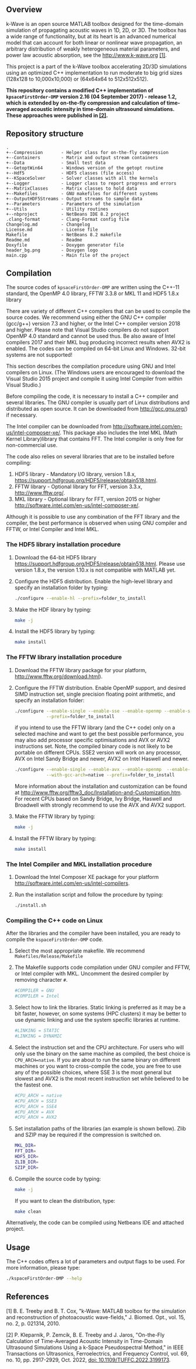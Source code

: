 ## Overview

k-Wave is an open source MATLAB toolbox designed for the time-domain simulation
of propagating acoustic waves in 1D, 2D, or 3D. The toolbox has a wide range of 
functionality, but at its heart is an advanced numerical model that can account 
for both linear or nonlinear wave propagation, an arbitrary distribution of 
weakly heterogeneous material parameters, and power law acoustic  absorption, 
see the http://www.k-wave.org [[1]](#1).

This project is a part of the k-Wave toolbox accelerating 2D/3D simulations 
using an optimized C++ implementation to run moderate to big grid sizes (128x128
to 10,000x10,000) or (64x64x64 to 512x512x512).

**This repository contains a modified C++ implementation of `kpsaceFirstOrder-OMP` 
version 2.16 (04 September 2017) - release 1.2, which is extended by on-the-fly 
compression and calculation of time-averaged acoustic intensity in time-domain 
ultrasound simulations. These approaches were published in [[2]](#2).**

## Repository structure

    .
    +--Compression       - Helper class for on-the-fly compression
    +--Containers        - Matrix and output stream containers
    +--Data              - Small test data
    +--GetoptWin64       - Windows version of the getopt routine
    +--Hdf5              - HDF5 classes (file access)
    +--KSpaceSolver      - Solver classes with all the kernels
    +--Logger            - Logger class to report progress and errors
    +--MatrixClasses     - Matrix classes to hold data
    +--Makefiles         - GNU makefiles for different systems
    +--OutputHDF5Streams - Output streams to sample data
    +--Parameters        - Parameters of the simulation
    +--Utils             - Utility routines
    +--nbproject         - NetBeans IDE 8.2 project
    .clang-format        - Clang-Format config file
    Changelog.md         - Changelog
    License.md           - License file
    Makefile             - NetBeans 8.2 makefile
    Readme.md            - Readme
    Doxyfile             - Doxygen generator file
    header_bg.png        - Doxygen logo
    main.cpp             - Main file of the project

## Compilation

The source codes of `kpsaceFirstOrder-OMP` are written using the C++-11 
standard, the OpenMP 4.0 library, FFTW 3.3.8 or MKL 11 and HDF5 1.8.x library

There are variety of different C++ compilers that can be used to compile the 
source codes. We recommend using either the GNU C++ compiler (gcc/g++) version 
7.3 and higher, or the Intel C++ compiler version 2018 and higher. Please note
that Visual Studio compilers do not support OpenMP 4.0 standard and cannot be 
used thus. Be also aware of Intel compilers 2017 and their MKL bug producing 
incorrect results when AVX2 is enabled. The codes can be compiled on 64-bit 
Linux and Windows.  32-bit systems are not supported!

This section describes the compilation procedure using GNU and Intel compilers 
on Linux.  (The Windows users are encouraged to download the Visual Studio 2015 
project and compile it using Intel Compiler from within Visual Studio.)

Before compiling the code, it is necessary to install a C++ compiler and several
libraries.  The GNU compiler is usually part of Linux distributions and 
distributed as open source.  It can be downloaded from http://gcc.gnu.org/) 
if necessary.

The Intel compiler can be downloaded from 
http://software.intel.com/en-us/intel-composer-xe/. This package also includes 
the Intel MKL (Math Kernel Library)library that contains FFT. The Intel compiler
is only free for non-commercial use.

The code also relies on several libraries that are to be installed before 
compiling:

 1. HDF5 library - Mandatory I/O library, version 1.8.x, 
         https://support.hdfgroup.org/HDF5/release/obtain518.html.
 1. FFTW library - Optional library for FFT, version 3.3.x,
         http://www.fftw.org/.
 1. MKL library  - Optional library for FFT, version 2015 or higher
         http://software.intel.com/en-us/intel-composer-xe/.

Although it is possible to use any combination of the FFT library and the 
compiler, the best performance is observed when using GNU compiler and FFTW, 
or Intel Compiler and Intel MKL.

### The HDF5 library installation procedure

 1. Download the 64-bit HDF5 library 
 https://support.hdfgroup.org/HDF5/release/obtain518.html. Please use version 
 1.8.x, the version 1.10.x is not compatible with MATLAB yet.
  
 2. Configure the HDF5 distribution. Enable the high-level library and specify 
 an installation folder by typing:
    ```bash
    ./configure --enable-hl --prefix=folder_to_install
    ```
 3. Make the HDF library by typing:
    ```bash
    make -j
    ```
 4. Install the HDF5 library by typing:
    ```bash
    make install


### The FFTW library installation procedure

 1. Download the FFTW library package for your platform, 
    http://www.fftw.org/download.html).

 2. Configure the FFTW distribution. Enable OpenMP support, and desired SIMD 
    instruction set, single precision floating point arithmetic, and specify an
    installation folder:
    ```bash
    ./configure --enable-single --enable-sse --enable-openmp --enable-shared \
                --prefix=folder_to_install
    ```

    if you intend to use the FFTW library (and the C++ code) only on a selected 
    machine and want to get the best possible performance, you may also add 
    processor specific optimisations and AVX or AVX2 instructions set. Note,
    the compiled binary code is not likely to be portable on different CPUs. 
    SSE2 version will work on any processor, AVX on Intel Sandy Bridge and 
    newer, AVX2 on Intel Haswell and newer. 
    ```bash
    ./configure --enable-single --enable-avx --enable-openmp  --enable-shared \
                --with-gcc-arch=native --prefix=folder_to_install
    ```
   
    More information about the installation and customization can be found at 
    http://www.fftw.org/fftw3_doc/Installation-and-Customization.htm. 
    For recent CPUs based on Sandy Bridge, Ivy Bridge, Haswell and Broadwell with
    strongly recommend to use the AVX and AVX2 support.

 3. Make the FFTW library by typing:
    ```bash
    make -j
    ```
 4. Install the FFTW library by typing:
    ```bash
    make install
    ````


### The Intel Compiler and MKL installation procedure

 1. Download  the Intel Composer XE package for your platform 
    http://software.intel.com/en-us/intel-compilers.
 
 2. Run the installation script and follow the procedure by typing:
    ```bash
    ./install.sh
    ```

### Compiling the C++ code on Linux

After the libraries and the compiler have been installed, you are ready to 
compile the `kspaceFirstOrder-OMP` code.

 1. Select the most appropriate makefile. 
    We recommend `Makefiles/Release/Makefile`
     
 2. The Makefile supports code compilation under GNU compiler and FFTW, or Intel
    compiler with MKL. Uncomment the desired compiler by removing character `#`.
    ```bash
    #COMPILER = GNU
    #COMPILER = Intel
    ```
 
 3. Select how to link the libraries. Static linking is preferred as it may be 
    a bit faster, however, on some systems (HPC clusters) it may be better to 
    use dynamic linking and use the system specific libraries at runtime.
    ```bash
    #LINKING = STATIC
    #LINKING = DYNAMIC
    ```	

 4. Select the instruction set and the CPU architecture.
    For users who will only use the binary on the same machine as compiled, 
    the best choice is `CPU_ARCH=native`. If you are about to run the same 
    binary on different machines or you want to cross-compile the code, you are 
    free to use any of the possible choices, where SSE 3 is the most general but
    slowest and AVX2 is the most recent instruction set while believed to be the
    fastest one.
    ```bash
    #CPU_ARCH = native
    #CPU_ARCH = SSE3
    #CPU_ARCH = SSE4
    #CPU_ARCH = AVX
    #CPU_ARCH = AVX2
    ```	
 5. Set installation paths of the libraries (an example is shown bellow). Zlib 
    and SZIP may be required if the compression is switched on.
    ```bash
    MKL_DIR=
    FFT_DIR=
    HDF5_DIR=
    ZLIB_DIR=
    SZIP_DIR=
    ```	
 6. Compile the source code by typing:
    ```bash
    make -j
    ```
    If you want to clean the distribution, type:
    ```bash
    make clean
    ```
 
Alternatively, the code can be compiled using Netbeans IDE and attached project.

## Usage

The C++ codes offers a lot of parameters and output flags to be used. For more 
information, please type:

```bash
./kspaceFirstOrder-OMP --help
```

## References

<a id="1">[1]</a> 
B. E. Treeby and B. T. Cox, "k-Wave: MATLAB toolbox for the simulation and 
reconstruction of photoacoustic wave-fields," J. Biomed. Opt., vol. 15, no. 2, 
p. 021314, 2010.

<a id="2">[2]</a> 
P. Kleparnik, P. Zemcik, B. E. Treeby and J. Jaros, "On-the-Fly Calculation of 
Time-Averaged Acoustic Intensity in Time-Domain Ultrasound Simulations Using 
a k-Space Pseudospectral Method," in IEEE Transactions on Ultrasonics, 
Ferroelectrics, and Frequency Control, vol. 69, no. 10, pp. 2917-2929, Oct. 2022, 
[doi: 10.1109/TUFFC.2022.3199173](https://doi.org/10.1109/TUFFC.2022.3199173).
